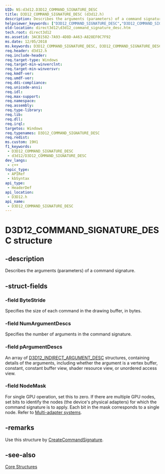 ```yaml
---
UID: NS:d3d12.D3D12_COMMAND_SIGNATURE_DESC
title: D3D12_COMMAND_SIGNATURE_DESC (d3d12.h)
description: Describes the arguments (parameters) of a command signature.
helpviewer_keywords: ["D3D12_COMMAND_SIGNATURE_DESC","D3D12_COMMAND_SIGNATURE_DESC structure","d3d12/D3D12_COMMAND_SIGNATURE_DESC","direct3d12.d3d12_command_signature_desc"]
old-location: direct3d12\d3d12_command_signature_desc.htm
tech.root: direct3d12
ms.assetid: 3ACB1582-7A93-4D8D-A463-A828EF0C7F92
ms.date: 12/05/2018
ms.keywords: D3D12_COMMAND_SIGNATURE_DESC, D3D12_COMMAND_SIGNATURE_DESC structure, d3d12/D3D12_COMMAND_SIGNATURE_DESC, direct3d12.d3d12_command_signature_desc
req.header: d3d12.h
req.include-header: 
req.target-type: Windows
req.target-min-winverclnt: 
req.target-min-winversvr: 
req.kmdf-ver: 
req.umdf-ver: 
req.ddi-compliance: 
req.unicode-ansi: 
req.idl: 
req.max-support: 
req.namespace: 
req.assembly: 
req.type-library: 
req.lib: 
req.dll: 
req.irql: 
targetos: Windows
req.typenames: D3D12_COMMAND_SIGNATURE_DESC
req.redist: 
ms.custom: 19H1
f1_keywords:
 - D3D12_COMMAND_SIGNATURE_DESC
 - d3d12/D3D12_COMMAND_SIGNATURE_DESC
dev_langs:
 - c++
topic_type:
 - APIRef
 - kbSyntax
api_type:
 - HeaderDef
api_location:
 - D3D12.h
api_name:
 - D3D12_COMMAND_SIGNATURE_DESC
---
```


# D3D12_COMMAND_SIGNATURE_DESC structure


## -description

Describes the arguments (parameters) of a command signature.

## -struct-fields

### -field ByteStride

Specifies the size of each command in the drawing buffer, in bytes.

### -field NumArgumentDescs

Specifies the number of arguments in the command signature.

### -field pArgumentDescs

An array of <a href="/windows/win32/api/d3d12/ns-d3d12-d3d12_indirect_argument_desc">D3D12_INDIRECT_ARGUMENT_DESC</a> structures,
            containing details of the arguments, including whether the argument is a vertex buffer, constant, constant buffer view, shader resource view, or unordered access view.

### -field NodeMask

For single GPU operation, set this to zero. If there are multiple GPU nodes, set bits to identify the nodes (the  device's physical adapters) for which the command signature is to apply.
            Each bit in the mask corresponds to a single node.
            Refer to <a href="/windows/win32/direct3d12/multi-engine">Multi-adapter systems</a>.

## -remarks

Use this structure by <a href="/windows/win32/api/d3d12/nf-d3d12-id3d12device-createcommandsignature">CreateCommandSignature</a>.

## -see-also

<a href="/windows/win32/direct3d12/direct3d-12-structures">Core Structures</a>

